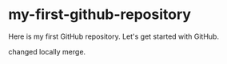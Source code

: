 # my-first-github-repository
Here is my first GitHub repository. Let's get started with GitHub.

changed locally merge.
